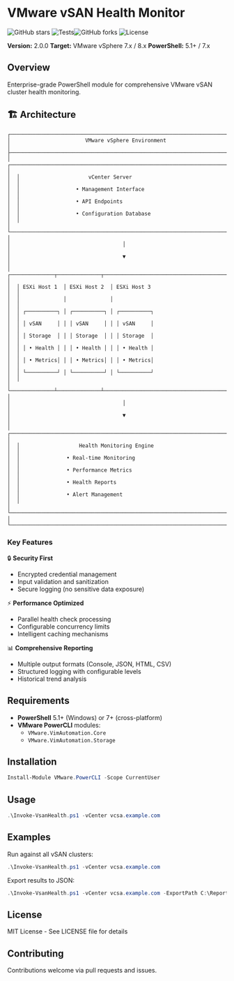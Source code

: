 # VMware vSAN Health Monitor

![GitHub stars](https://img.shields.io/github/stars/uldyssian-sh/vmware-vsan-health)
![Tests](https://github.com/uldyssian-sh/vmware-vsan-health/actions/workflows/test.yml/badge.svg)![GitHub forks](https://img.shields.io/github/forks/uldyssian-sh/vmware-vsan-health)
![License](https://img.shields.io/github/license/uldyssian-sh/vmware-vsan-health)

**Version:** 2.0.0
**Target:** VMware vSphere 7.x / 8.x
**PowerShell:** 5.1+ / 7.x

## Overview

Enterprise-grade PowerShell module for comprehensive VMware vSAN cluster health monitoring.

## 🏗️ Architecture

```
┌──────────────────────────────────────────────────────────────────────────────┐
│                        VMware vSphere Environment                           │
├──────────────────────────────────────────────────────────────────────────────┤
│  ┌────────────────────────────────────────────────────────────────────────┐  │
│  │                      vCenter Server                                   │  │
│  │                  • Management Interface                               │  │
│  │                  • API Endpoints                                      │  │
│  │                  • Configuration Database                             │  │
│  └────────────────────────────────────────────────────────────────────────┘  │
│                                    │                                        │
│                                    ▼                                        │
│  ┌──────────────┬──────────────┬──────────────────────────────────────────┐  │
│  │ ESXi Host 1  │ ESXi Host 2  │ ESXi Host 3                              │  │
│  │              │              │                                          │  │
│  │ ┌──────────┐ │ ┌──────────┐ │ ┌──────────┐                             │  │
│  │ │ vSAN     │ │ │ vSAN     │ │ │ vSAN     │                             │  │
│  │ │ Storage  │ │ │ Storage  │ │ │ Storage  │                             │  │
│  │ │ • Health │ │ │ • Health │ │ │ • Health │                             │  │
│  │ │ • Metrics│ │ │ • Metrics│ │ │ • Metrics│                             │  │
│  │ └──────────┘ │ └──────────┘ │ └──────────┘                             │  │
│  └──────────────┴──────────────┴──────────────────────────────────────────┘  │
│                                    │                                        │
│                                    ▼                                        │
│  ┌────────────────────────────────────────────────────────────────────────┐  │
│  │                   Health Monitoring Engine                            │  │
│  │               • Real-time Monitoring                                  │  │
│  │               • Performance Metrics                                   │  │
│  │               • Health Reports                                        │  │
│  │               • Alert Management                                      │  │
│  └────────────────────────────────────────────────────────────────────────┘  │
└──────────────────────────────────────────────────────────────────────────────┘
```

### Key Features

🔒 **Security First**
- Encrypted credential management
- Input validation and sanitization
- Secure logging (no sensitive data exposure)

⚡ **Performance Optimized**
- Parallel health check processing
- Configurable concurrency limits
- Intelligent caching mechanisms

📊 **Comprehensive Reporting**
- Multiple output formats (Console, JSON, HTML, CSV)
- Structured logging with configurable levels
- Historical trend analysis

## Requirements

- **PowerShell** 5.1+ (Windows) or 7+ (cross-platform)
- **VMware PowerCLI** modules:
  - `VMware.VimAutomation.Core`
  - `VMware.VimAutomation.Storage`

## Installation

```powershell
Install-Module VMware.PowerCLI -Scope CurrentUser
```

## Usage

```powershell
.\Invoke-VsanHealth.ps1 -vCenter vcsa.example.com
```

## Examples

Run against all vSAN clusters:
```powershell
.\Invoke-VsanHealth.ps1 -vCenter vcsa.example.com
```

Export results to JSON:
```powershell
.\Invoke-VsanHealth.ps1 -vCenter vcsa.example.com -ExportPath C:\Reports\vsan-health.json
```

## License

MIT License - See LICENSE file for details

## Contributing

Contributions welcome via pull requests and issues.
